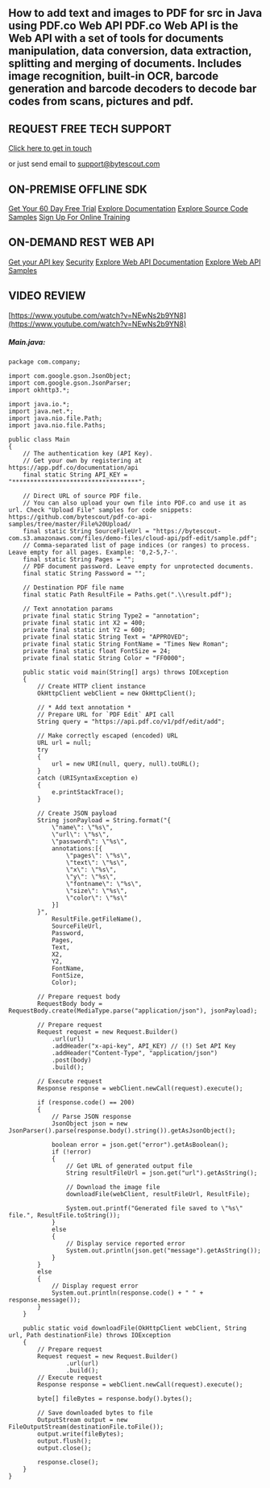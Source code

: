 ## How to add text and images to PDF for src in Java using PDF.co Web API PDF.co Web API is the Web API with a set of tools for documents manipulation, data conversion, data extraction, splitting and merging of documents. Includes image recognition, built-in OCR, barcode generation and barcode decoders to decode bar codes from scans, pictures and pdf.

## REQUEST FREE TECH SUPPORT

[Click here to get in touch](https://bytescout.zendesk.com/hc/en-us/requests/new?subject=PDF.co%20Web%20API%20Question)

or just send email to [support@bytescout.com](mailto:support@bytescout.com?subject=PDF.co%20Web%20API%20Question) 

## ON-PREMISE OFFLINE SDK 

[Get Your 60 Day Free Trial](https://bytescout.com/download/web-installer?utm_source=github-readme)
[Explore Documentation](https://bytescout.com/documentation/index.html?utm_source=github-readme)
[Explore Source Code Samples](https://github.com/bytescout/ByteScout-SDK-SourceCode/)
[Sign Up For Online Training](https://academy.bytescout.com/)


## ON-DEMAND REST WEB API

[Get your API key](https://app.pdf.co/signup?utm_source=github-readme)
[Security](https://pdf.co/security)
[Explore Web API Documentation](https://apidocs.pdf.co?utm_source=github-readme)
[Explore Web API Samples](https://github.com/bytescout/ByteScout-SDK-SourceCode/tree/master/PDF.co%20Web%20API)

## VIDEO REVIEW

[https://www.youtube.com/watch?v=NEwNs2b9YN8](https://www.youtube.com/watch?v=NEwNs2b9YN8)




<!-- code block begin -->

##### **Main.java:**
    
```
package com.company;

import com.google.gson.JsonObject;
import com.google.gson.JsonParser;
import okhttp3.*;

import java.io.*;
import java.net.*;
import java.nio.file.Path;
import java.nio.file.Paths;

public class Main
{
    // The authentication key (API Key).
    // Get your own by registering at https://app.pdf.co/documentation/api
    final static String API_KEY = "***********************************";

    // Direct URL of source PDF file.
    // You can also upload your own file into PDF.co and use it as url. Check "Upload File" samples for code snippets: https://github.com/bytescout/pdf-co-api-samples/tree/master/File%20Upload/    
    final static String SourceFileUrl = "https://bytescout-com.s3.amazonaws.com/files/demo-files/cloud-api/pdf-edit/sample.pdf";
    // Comma-separated list of page indices (or ranges) to process. Leave empty for all pages. Example: '0,2-5,7-'.
	final static String Pages = "";
    // PDF document password. Leave empty for unprotected documents.
	final static String Password = "";

    // Destination PDF file name
	final static Path ResultFile = Paths.get(".\\result.pdf");

    // Text annotation params
    private final static String Type2 = "annotation";
    private final static int X2 = 400;
    private final static int Y2 = 600;
    private final static String Text = "APPROVED";
    private final static String FontName = "Times New Roman";
    private final static float FontSize = 24;
    private final static String Color = "FF0000";

    public static void main(String[] args) throws IOException
    {
        // Create HTTP client instance
        OkHttpClient webClient = new OkHttpClient();

        // * Add text annotation *
        // Prepare URL for `PDF Edit` API call
        String query = "https://api.pdf.co/v1/pdf/edit/add";

        // Make correctly escaped (encoded) URL
        URL url = null;
        try
        {
            url = new URI(null, query, null).toURL();
        }
        catch (URISyntaxException e)
        {
            e.printStackTrace();
        }

        // Create JSON payload
        String jsonPayload = String.format("{
            \"name\": \"%s\", 
            \"url\": \"%s\", 
            \"password\": \"%s\", 
            annotations:[{
                \"pages\": \"%s\", 
                \"text\": \"%s\", 
                \"x\": \"%s\", 
                \"y\": \"%s\", 
                \"fontname\": \"%s\", 
                \"size\": \"%s\", 
                \"color\": \"%s\"
            }]
        }",
            ResultFile.getFileName(),
            SourceFileUrl,
            Password,
            Pages,
            Text,
            X2,
            Y2,
            FontName,
            FontSize,
            Color);

        // Prepare request body
        RequestBody body = RequestBody.create(MediaType.parse("application/json"), jsonPayload);

        // Prepare request
        Request request = new Request.Builder()
            .url(url)
            .addHeader("x-api-key", API_KEY) // (!) Set API Key
            .addHeader("Content-Type", "application/json")
            .post(body)
            .build();

        // Execute request
        Response response = webClient.newCall(request).execute();

        if (response.code() == 200)
        {
            // Parse JSON response
            JsonObject json = new JsonParser().parse(response.body().string()).getAsJsonObject();

            boolean error = json.get("error").getAsBoolean();
            if (!error)
            {
                // Get URL of generated output file
                String resultFileUrl = json.get("url").getAsString();

                // Download the image file
                downloadFile(webClient, resultFileUrl, ResultFile);

                System.out.printf("Generated file saved to \"%s\" file.", ResultFile.toString());
            }
            else
            {
                // Display service reported error
                System.out.println(json.get("message").getAsString());
            }
        }
        else
        {
            // Display request error
            System.out.println(response.code() + " " + response.message());
        }
    }

    public static void downloadFile(OkHttpClient webClient, String url, Path destinationFile) throws IOException
    {
        // Prepare request
        Request request = new Request.Builder()
                .url(url)
                .build();
        // Execute request
        Response response = webClient.newCall(request).execute();

        byte[] fileBytes = response.body().bytes();

        // Save downloaded bytes to file
        OutputStream output = new FileOutputStream(destinationFile.toFile());
        output.write(fileBytes);
        output.flush();
        output.close();

        response.close();
    }
}

```

<!-- code block end -->